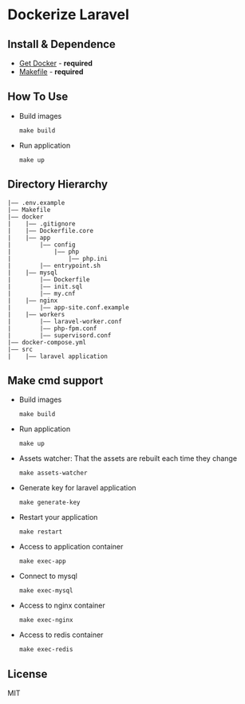 Dockerize Laravel
===
## Install & Dependence
- [Get Docker](https://docs.docker.com/get-docker/) - **required**
- [Makefile](https://www.gnu.org/software/make/#download) - **required**

## How To Use
- Build images
  ```
  make build
  ```
- Run application
  ```
  make up
  ```

## Directory Hierarchy
```
|—— .env.example
|—— Makefile
|—— docker
|    |—— .gitignore
|    |—— Dockerfile.core
|    |—— app
|        |—— config
|            |—— php
|                |—— php.ini
|        |—— entrypoint.sh
|    |—— mysql
|        |—— Dockerfile
|        |—— init.sql
|        |—— my.cnf
|    |—— nginx
|        |—— app-site.conf.example
|    |—— workers
|        |—— laravel-worker.conf
|        |—— php-fpm.conf
|        |—— supervisord.conf
|—— docker-compose.yml
|—— src
|    |—— laravel application
```
## Make cmd support
- Build images
  ```
  make build
  ```
- Run application
  ```
  make up
  ```
- Assets watcher: That the assets are rebuilt each time they change
  ```
  make assets-watcher
  ```
- Generate key for laravel application
  ```
  make generate-key
  ```
- Restart your application
  ```
  make restart
  ```
- Access to application container
  ```
  make exec-app
  ```
- Connect to mysql
  ```
  make exec-mysql
  ```
- Access to nginx container
  ```
  make exec-nginx
  ```
- Access to redis container
  ```
  make exec-redis
  ```
## License
MIT
